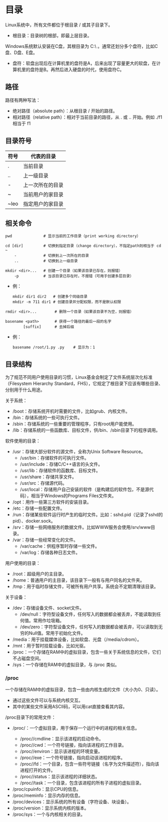 # 目录

Linux系统中，所有文件都位于根目录 / 或其子目录下。
- 根目录：目录树的根部，即最上层目录。

Windows系统默认安装在C盘，其根目录为 C:\ 。通常还划分多个盘符，比如C盘、D盘、E盘。
- 盘符：软盘出现后在计算机里的盘符是A，后来出现了容量更大的软盘，在计算机里的盘符是B。再然后进入硬盘的时代，使用盘符C。

## 路径

路径有两种写法：
- 绝对路径（absolute path）：从根目录 / 开始的路径。
- 相对路径（relative path）：相对于当前目录的路径，从 . 或 .. 开始。例如 ./f1 相当于 f1 

## 目录符号

符号|代表的目录
-|-
. | 当前目录
.. | 上一级目录
- | 上一次所在的目录
~ | 当前用户的家目录
~leo | 指定用户的家目录

## 相关命令

```shell
pwd              # 显示当前的工作目录（print working directory）
```

```shell
cd [dir]         # 切换到指定目录（change directory），不指定path则相当于 cd ~
    -            # 切换到上一次所在的目录
    ..           # 切换到上一级目录
```

```shell
mkdir <dir>...   # 创建一个目录（如果该目录已存在，则报错）
    -p           # 当该目录已存在时，不报错（可用于创建多层目录）
```
- 例：

    ```shell
    mkdir dir1 dir2   # 创建多个同级目录
    mkdir -m 711 dir1 # 创建目录并分配权限，而不是默认权限
    ```

```shell
rmdir <dir>...        # 删除一个目录（如果该目录不为空，则报错）
```

```shell
basename <path>       # 获得一个路径的最后一段的名字
        [suffix]      # 去掉后缀
```
- 例：
    ```shell
    basename /root/1.py .py    # 显示为：1
    ```

## 目录结构

为了规范不同用户使用目录的习惯，Linux基金会制定了文件系统层次化标准（Filesystem Hierarchy Standard，FHS），它规定了根目录下应该有哪些目录、分别用于什么用途。

关于系统：
- /boot：存储系统开机时需要的文件，比如grub、内核文件。
- /bin：存储系统的一些可执行文件。
- /sbin：存储系统的一些重要的管理程序，只有root用户能使用。
- /lib：存储系统的一些函数库、目标文件，供/bin、/sbin目录下的程序调用。

软件使用的目录：
- /usr：存储大部分软件的源文件，全称为Unix Software Resource。
  - /usr/bin：存储软件的可执行文件。
  - /usr/include：存储C/C++语言的头文件。
  - /usr/lib：存储软件的函数库、目标文件。
  - /usr/share：存储共享文件。
  - /usr/src：存储源代码。
  - /usr/local：存储用户自己安装的软件（是构建后的软件包，不是源代码），相当于Windows的Programs Files文件夹。
- /opt：用作一些第三方软件的安装目录。
- /etc：存储一些配置文件。
- /run：存储某些软件运行时产生的临时文件。比如：sshd.pid（记录了sshd的pid）、docker.sock。
- /srv：存储一些网络服务的数据文件。比如WWW服务会使用/srv/www目录。
- /var：存储一些经常变化的文件。
  - /var/cache：供程序暂时存储一些文件。
  - /var/log：存储各种日志文件。

用户使用的目录：
- /root：超级用户的主目录。
- /home：普通用户的主目录，该目录下一般有与用户同名的文件夹。
- /tmp：用于临时存储文件，可被所有用户共享。系统会不定期清理该目录。

关于设备：
- /dev：存储设备文件、socket文件。
  - /dev/null：字符型设备文件，任何写入的数据都会被丢弃，不能读取到任何值。常用作垃圾箱。
  - /dev/zero：字符型设备文件，任何写入的数据都会被丢弃，可以读取到无穷的Null值。常用于初始化文件。
- /media：用于挂载媒体设备，比如软盘、光盘（/media/cdrom）。
- /mnt：用于暂时挂载设备，比如光驱。
- /proc：一个存储在RAM中的虚拟目录，包含一些关于系统信息的文件，它们不占磁盘空间。
- /sys：一个存储在RAM中的虚拟目录，与 /proc 类似。

### /proc

一个存储在RAM中的虚拟目录，包含一些由内核生成的文件（大小为0、只读）。
- 通过这些文件可以与系统内核交互。
- 其中的某些文件采用ASCII码，可以用cat直接查看其内容。

/proc目录下的常用文件：
- /proc/<PID>：一个虚拟目录，用于保存一个运行中的进程的相关信息。
  - /proc/<PID>/cmdline：显示该进程的启动命令。
  - /proc/<PID>/cwd：一个符号链接，指向该进程的工作目录。
  - /proc/<PID>/environ：显示该进程的环境变量。
  - /proc/<PID>/exe：一个符号链接，指向启动该进程的程序。
  - /proc/<PID>/fd：一个目录，包含一些符号链接（名字为文件描述符），指向该进程打开的文件。
  - /proc/<PID>/status：显示该进程的详细状态。
  - /proc/<PID>/task：一个目录，包含该进程的所有子进程的虚拟目录。
- /proc/cpuinfo：显示CPU的信息。
- /proc/meminfo：显示内存的信息。
- /proc/devices：显示系统的所有设备（字符设备、块设备）。
- /proc/version：显示系统内核的版本。
- /proc/sys：一个与内核相关的目录。
